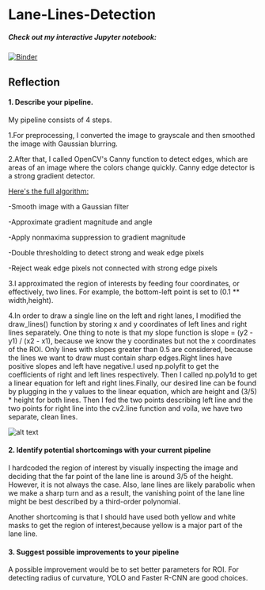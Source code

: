 # Lane-Lines-Detection

##### Check out my interactive Jupyter notebook:
[![Binder](http://mybinder.org/badge.svg)](https://hub.mybinder.org/user/okdolly-lane-lines-detection-xsgbb13v/notebooks/P1.ipynb)

## Reflection

#### 1. Describe your pipeline.

 My pipeline consists of 4 steps. 

1.For preprocessing, I converted the image to grayscale and then smoothed the image with Gaussian blurring.

2.After that, I called OpenCV's Canny function to detect edges, which are areas of an image where the colors change quickly.
 Canny edge detector is a strong gradient detector. 

[Here's the full algorithm:](https://web.stanford.edu/class/ee368/Handouts/Lectures/2014_Spring/Combined_Slides/11-Edge-Detection-Combined.pdf)

   -Smooth image with a Gaussian filter

   -Approximate gradient magnitude and angle

   -Apply nonmaxima suppression to gradient magnitude

   -Double thresholding to detect strong and weak edge pixels

   -Reject weak edge pixels not connected with strong edge pixels


3.I approximated the region of interests by feeding four coordinates, or effectively, two lines. For example, the bottom-left point is set to (0.1 ** width,height).


4.In order to draw a single line on the left and right lanes, I modified the draw_lines() function by storing x and y coordinates of left lines and right lines separately. One thing to note is that my slope function is  slope = (y2 - y1) / (x2 - x1), because we know the y coordinates but not the x coordinates of the ROI. Only lines with slopes greater than 0.5 are considered, because the lines we want to draw must contain sharp edges.Right lines have positive slopes and left have negative.I used np.polyfit to get the coefficients of right and left lines respectively. Then I called np.poly1d to get a linear equation for left and right lines.Finally, our desired line can be found by plugging in the y values to the linear equation, which are height and (3/5) * height for both lines. Then I fed the two points describing left line and the two points for right line into the cv2.line function and voila, we have two separate, clean lines.



![alt text](https://github.com/okdolly/Lane-Lines-Detection/blob/master/test_images_output/labeled_solidYellowCurve.jpg)


#### 2. Identify potential shortcomings with your current pipeline


I hardcoded the region of interest by visually inspecting the image and deciding that the far point of the lane line is around 3/5 of the height. However, it is not always the case. Also, lane lines are likely parabolic when we make a sharp turn and as a result, the vanishing point of the lane line might be best described by a third-order polynomial.

Another shortcoming is that I should have used both yellow and white masks to get the region of interest,because yellow is a major part of the lane line.

#### 3. Suggest possible improvements to your pipeline

A possible improvement would be to set better parameters for ROI. For detecting radius of curvature, YOLO and Faster R-CNN are good choices.

